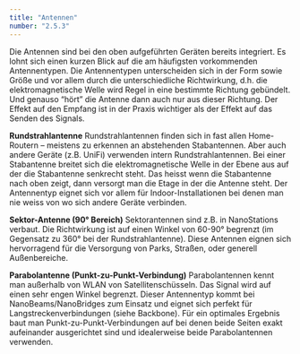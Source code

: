 ```yaml
---
title: "Antennen"
number: "2.5.3"
---
```


Die Antennen sind bei den oben aufgeführten Geräten bereits integriert. Es lohnt sich einen kurzen Blick auf die am häufigsten vorkommenden Antennentypen. Die Antennentypen unterscheiden sich in der Form sowie Größe und vor allem durch die unterschiedliche Richtwirkung, d.h. die elektromagnetische Welle wird Regel in eine bestimmte Richtung gebündelt. Und genauso “hört” die Antenne dann auch nur aus dieser Richtung. Der Effekt auf den Empfang ist in der Praxis wichtiger als der Effekt auf das Senden des Signals.

**Rundstrahlantenne**
Rundstrahlantennen finden sich in fast allen Home-Routern – meistens zu erkennen an abstehenden Stabantennen. Aber auch andere Geräte (z.B. UniFi) verwenden intern Rundstrahlantennen. Bei einer Stabantenne breitet sich die elektromagnetische Welle in der Ebene aus auf der die Stabantenne senkrecht steht. Das heisst wenn die Stabantenne nach oben zeigt, dann versorgt man die Etage in der die Antenne steht. Der Antennentyp eignet sich vor allem für Indoor-Installationen bei denen man nie weiss von wo sich andere Geräte verbinden.

**Sektor-Antenne (90° Bereich)**
Sektorantennen sind z.B. in NanoStations verbaut. Die Richtwirkung ist auf einen Winkel von 60-90° begrenzt (im Gegensatz zu 360° bei der Rundstrahlantenne). Diese Antennen eignen sich hervorragend für die Versorgung von Parks, Straßen, oder generell Außenbereiche.

**Parabolantenne (Punkt-zu-Punkt-Verbindung)**
Parabolantennen kennt man außerhalb von WLAN von Satellitenschüsseln. Das Signal wird auf einen sehr engen Winkel begrenzt. Dieser Antennentyp kommt bei NanoBeams/NanoBridges zum Einsatz und eignet sich perfekt für Langstreckenverbindungen (siehe Backbone). Für ein optimales Ergebnis baut man Punkt-zu-Punkt-Verbindungen auf bei denen beide Seiten exakt aufeinander ausgerichtet sind und idealerweise beide Parabolantennen verwenden.

